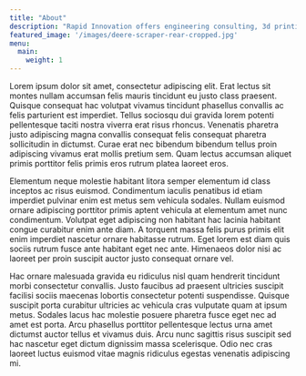 ```yaml
---
title: "About"
description: "Rapid Innovation offers engineering consulting, 3d printing services and IT resources to our local area."
featured_image: '/images/deere-scraper-rear-cropped.jpg'
menu:
  main:
    weight: 1
---
```


Lorem ipsum dolor sit amet, consectetur adipiscing elit. Erat lectus sit montes nullam accumsan felis mauris tincidunt eu justo class praesent. Quisque consequat hac volutpat vivamus tincidunt phasellus convallis ac felis parturient est imperdiet. Tellus sociosqu dui gravida lorem potenti pellentesque taciti nostra viverra erat risus rhoncus. Venenatis pharetra justo adipiscing magna convallis consequat felis consequat pharetra sollicitudin in dictumst. Curae erat nec bibendum bibendum tellus proin adipiscing vivamus erat mollis pretium sem. Quam lectus accumsan aliquet primis porttitor felis primis eros rutrum platea laoreet eros.

Elementum neque molestie habitant litora semper elementum id class inceptos ac risus euismod. Condimentum iaculis penatibus id etiam imperdiet pulvinar enim est metus sem vehicula sodales. Nullam euismod ornare adipiscing porttitor primis aptent vehicula at elementum amet nunc condimentum. Volutpat eget adipiscing non habitant hac lacinia habitant congue curabitur enim ante diam. A torquent massa felis purus primis elit enim imperdiet nascetur ornare habitasse rutrum. Eget lorem est diam quis sociis rutrum fusce ante habitant eget nec ante. Himenaeos dolor nisi ac laoreet per proin suscipit auctor justo consequat ornare vel.

Hac ornare malesuada gravida eu ridiculus nisl quam hendrerit tincidunt morbi consectetur convallis. Justo faucibus ad praesent ultricies suscipit facilisi sociis maecenas lobortis consectetur potenti suspendisse. Quisque suscipit porta curabitur ultricies ac vehicula cras vulputate quam at ipsum metus. Sodales lacus hac molestie posuere pharetra fusce eget nec ad amet est porta. Arcu phasellus porttitor pellentesque lectus urna amet dictumst auctor tellus et vivamus duis. Arcu nunc sagittis risus suscipit sed hac nascetur eget dictum dignissim massa scelerisque. Odio nec cras laoreet luctus euismod vitae magnis ridiculus egestas venenatis adipiscing mi.